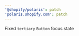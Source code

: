 ```yaml
---
'@shopify/polaris': patch
'polaris.shopify.com': patch
---
```


Fixed `tertiary` `Button` focus state
